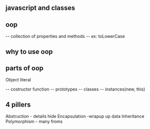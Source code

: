 ## javascript and classes
## oop
-- collection of properties and methods
-- ex: toLowerCase

## why to use oop

## parts of oop
Object literal

-- costructor function
-- prototypes
-- classes
-- instances(new, this)

## 4 pillers
Abstruction - details hide
Encapsulation -wrapup up data
Inheritance
Polymorphism - many froms

